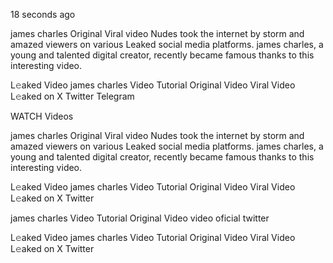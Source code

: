18 seconds ago

james charles Original Viral video Nudes took the internet by storm and amazed viewers on various Leaked social media platforms. james charles, a young and talented digital creator, recently became famous thanks to this interesting video.

L𝚎aked Video james charles Video Tutorial Original Video Viral Video L𝚎aked on X Twitter Telegram

WATCH Videos

james charles Original Viral video Nudes took the internet by storm and amazed viewers on various Leaked social media platforms. james charles, a young and talented digital creator, recently became famous thanks to this interesting video.

L𝚎aked Video james charles Video Tutorial Original Video Viral Video L𝚎aked on X Twitter

james charles Video Tutorial Original Video video oficial twitter

L𝚎aked Video james charles Video Tutorial Original Video Viral Video L𝚎aked on X Twitter

